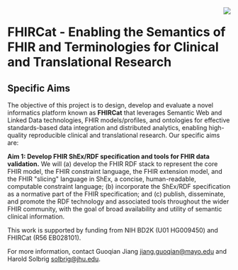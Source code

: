 <img align="right" src="https://github.com/fhircat/FHIRCat.github.io/workflows/Build-and-test/badge.svg">

# FHIRCat - Enabling the Semantics of FHIR and Terminologies for Clinical and Translational Research 

## Specific Aims

The objective of this project is to design, develop and evaluate a novel informatics platform known as **FHIRCat** that leverages Semantic Web and Linked Data technologies, FHIR models/profiles, and ontologies for effective standards-based data integration and distributed analytics, enabling high-quality reproducible clinical and translational research. Our specific aims are:

**Aim 1: Develop FHIR ShEx/RDF specification and tools for FHIR data validation.** We will (a) develop the FHIR RDF stack to represent the core FHIR model, the FHIR constraint language, the FHIR extension model, and the FHIR "slicing" language in ShEx, a concise, human-readable, computable constraint language; (b) incorporate the ShEx/RDF specification as a normative part of the FHIR specification; and (c) publish, disseminate, and promote the RDF technology and associated tools throughout the wider FHIR community, with the goal of broad availability and utility of semantic clinical information. 


This work is supported by funding from NIH BD2K (U01 HG009450) and FHIRCat (R56 EB028101).

For more information, contact Guoqian Jiang <jiang.guoqian@mayo.edu> and Harold Solbrig <solbrig@jhu.edu>.
